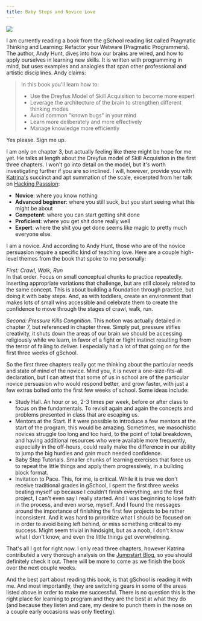 ```yaml
---
title: Baby Steps and Novice Love 
---
```


![](./baby.png)

I am currently reading a book from the gSchool reading list called
Pragmatic Thinking and Learning: Refactor your Wetware (Pragmatic
Programmers). The author, Andy Hunt, dives into how our brains are
wired, and how to apply ourselves in learning new skills. It is written
with programming in mind, but uses examples and analogies that span
other professional and artistic disciplines. Andy claims:

> In this book you'll learn how to:
> + Use the Dreyfus Model of Skill Acquisition to become more expert  
> + Leverage the architecture of the brain to strengthen different thinking modes  
> + Avoid common "known bugs" in your mind  
> + Learn more deliberately and more effectively  
> + Manage knowledge more efficiently  

Yes please. Sign me up.  

I am only on chapter 3, but actually feeling like there might be hope
for me yet. He talks at length about the Dreyfus model of Skill
Acquistion in the first three chapters. I won't go into detail on the
model, but it's worth investigating further if you are so inclined. I
will, however, provide you with [Katrina's](https://github.com/kytrinyx?source=cc) succinct and apt summation of the scale, excerpted from her talk on [Hacking Passsion](http://kytrinyx.com/blog/hacking-passion):  
  
+  **Novice**: where you know nothing  
+  **Advanced beginner**: where you still suck, but you start seeing what
this might be about  
+  **Competent**: where you can start getting shit done  
+  **Proficient**: where you get shit done really well  
+  **Expert**: where the shit you get done seems like magic to pretty much
everyone else.  

I am a novice. And according to Andy Hunt, those who are of the novice
persuasion require a specific kind of teaching love. Here are a couple
high-level themes from the book that spoke to me personally:  

*First: Crawl, Walk, Run*  
In that order. Focus on small conceptual chunks to practice repeatedly.
Inserting appropriate variations that challenge, but are still closely
related to the same concept. This is about building a foundation through
practice, but doing it with baby steps. And, as with toddlers, create an
environment that makes lots of small wins accessible and celebrate them
to create the confidence to move through the stages of crawl, walk, run.  

*Second: Pressure Kills Congnition.* 
This notion was actually detailed in chapter 7, but referenced in
chapter three. Simply put, pressure stifles creativity, it shuts down
the areas of our brain we should be accessing religiously while we
learn, in favor of a fight or flight instinct resulting from the terror
of failing to deliver. I especially had a lot of that going on for the
first three weeks of gSchool. 

So the first three chapters really got me thinking about the particular
needs and state of mind of the novice. Mind you, it is never a
one-size-fits-all declaration, but I can attest that some of us in
school are of the particular novice persuasion who would respond better,
and grow faster, with just a few extras bolted onto the first few weeks
of school. Some ideas include:
+ Study Hall. An hour or so, 2-3 times per week, before or after class
  to focus on the fundamentals. To revisit again and again the concepts
  and problems presented in class that are escaping us.  
+ Mentors at the Start. If it were possible to introduce a few mentors
  at the start of the program, this would be amazing. Sometimes, we
  masochistic novices struggle too long and too hard, to the point of
  total breakdown, and having additional resources who were available
  more frequently, especially in the off-hours, could really make the
  difference in our ability to jump the big hurdles and gain much needed
  confidence.    
+ Baby Step Tutorials. Smaller chunks of learning exercises
  that force us to repeat the little things and apply them
  progressively, in a building block format.
+ Invitation to Pace. This, for me, is critical. While it is true we
  don't receive traditional grades in gSchool, I spent the first three
  weeks beating myself up because I couldn't finish everything, and the
  first project, I can't even say I really started. And I was beginning
  to lose faith in the process, and even worse, myself. And I found the
  messages around the importance of finishing the first few projects to
  be rather inconsistent. And it was hard to priroritize what I should
  be focused on in order to avoid being left behind, or miss something
  critical to my success. Might seem trivial in hindsight, but as a
  noob, I don't know what I don't know, and even the little things get
  overwhelming. 

That's all I got for right now. I only read three chapters, however
Katrina contributed a very thorough analysis on the [Jumpstart Blog](http://jumpstartlab.com/news/archives/2013/10/03/pragmatic-learning-at-gschool-part-i), so
you should definitely check it out. There will be more to come as we
finish the book over the next couple weeks.

And the best part about reading this book, is that gSchool is reading it
with me. And most importantly, they are switching gears in some of the
areas listed above in order to make me successful. There is no question
this is the right place for learning to program and they are the best at
what they do (and because they listen and care, my desire to punch them
in the nose on a couple early occasions was only fleeting). 


